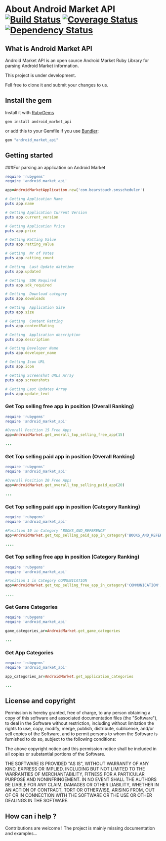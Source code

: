 # About Android Market API [![Build Status](https://travis-ci.org/drecom/android_market_api.png)](https://travis-ci.org/drecom/android_market_api) [![Coverage Status](https://coveralls.io/repos/drecom/android_market_api/badge.png?branch=master)](https://coveralls.io/r/drecom/android_market_api) [![Dependency Status](https://gemnasium.com/drecom/android_market_api.png)](https://gemnasium.com/drecom/android_market_api)

## What is Android Market API

Android Market API  is an open source Android Market Ruby Library for parsing Android Market information.

This project is under development.

Fell free to clone it and submit your changes to us.

## Install the gem ##

Install it with [RubyGems](https://rubygems.org/)

```
gem install android_market_api
```

or add this to your Gemfile if you use [Bundler](http://gembundler.com/):

```ruby
gem "android_market_api"
```

## Getting started ##

###For parsing an application on Android Market

```ruby
require 'rubygems'
require 'android_market_api'

app=AndroidMarketApplication.new('com.bearstouch.smsscheduler')

# Getting Application Name
puts app.name

# Getting Application Current Version
puts app.current_version

# Getting Application Price
puts app.price

# Getting Ratting Value
puts app.ratting_value

# Getting  Nr of Votes
puts app.ratting_count

# Getting  Last Update datetime
puts app.updated

# Getting  SDK Required
puts app.sdk_required

# Getting  Download category
puts app.downloads

# Getting  Application Size
puts app.size

# Getting  Content Ratting
puts app.contentRating

# Getting  Application description
puts app.description

# Getting Developer Name
puts app.developer_name

# Getting Icon URL
puts app.icon

# Getting Screenshot URLs Array
puts app.screenshots

# Getting Last Updates Array
puts app.update_text
```

### Get Top selling free app in position (Overall Ranking)

```ruby
require 'rubygems'
require 'android_market_api'

#Overall Position 15 Free Apps
app=AndroidMarket.get_overall_top_selling_free_app(15)

...
```

### Get Top selling paid app in position (Overall Ranking)

```ruby
require 'rubygems'
require 'android_market_api'

#Overall Position 20 Free Apps
app=AndroidMarket.get_overall_top_selling_paid_app(20)

...
```

### Get Top selling paid app in position (Category Ranking)

```ruby
require 'rubygems'
require 'android_market_api'

#Position 10 in Category 'BOOKS_AND_REFERENCE'
app=AndroidMarket.get_top_selling_paid_app_in_category('BOOKS_AND_REFERENCE',10)

....
```

### Get Top selling free app in position (Category Ranking)

```ruby
require 'rubygems'
require 'android_market_api'

#Position 1 in Category COMMUNICATION
app=AndroidMarket.get_top_selling_free_app_in_category('COMMUNICATION',1)

....
```

### Get Game Categories

```ruby
require 'rubygems'
require 'android_market_api'

game_categories_ar=AndroidMarket.get_game_categories

...
```

### Get App Categories

```ruby
require 'rubygems'
require 'android_market_api'

app_categories_ar=AndroidMarket.get_application_categories

...
```

## License and copyright ##

Permission is hereby granted, free of charge, to any person obtaining a copy
of this software and associated documentation files (the "Software"), to
deal in the Software without restriction, including without limitation the
rights to use, copy, modify, merge, publish, distribute, sublicense, and/or
sell copies of the Software, and to permit persons to whom the Software is
furnished to do so, subject to the following conditions:

The above copyright notice and this permission notice shall be included in
all copies or substantial portions of the Software.

THE SOFTWARE IS PROVIDED "AS IS", WITHOUT WARRANTY OF ANY KIND, EXPRESS OR
IMPLIED, INCLUDING BUT NOT LIMITED TO THE WARRANTIES OF MERCHANTABILITY,
FITNESS FOR A PARTICULAR PURPOSE AND NONINFRINGEMENT. IN NO EVENT SHALL
THE AUTHORS BE LIABLE FOR ANY CLAIM, DAMAGES OR OTHER LIABILITY, WHETHER
IN AN ACTION OF CONTRACT, TORT OR OTHERWISE, ARISING FROM, OUT OF OR IN
CONNECTION WITH THE SOFTWARE OR THE USE OR OTHER DEALINGS IN THE SOFTWARE.

## How can i help ?

Contributions are welcome ! The project is mainly missing documentation and examples...



